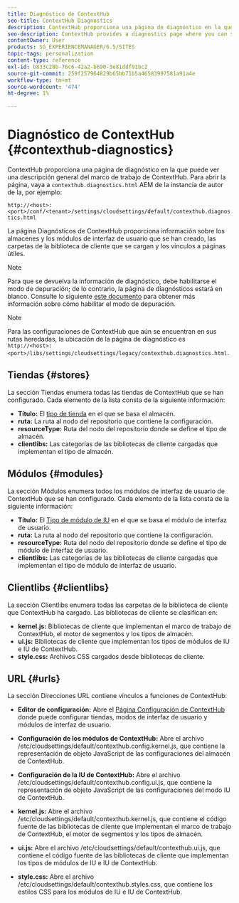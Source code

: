```yaml
---
title: Diagnóstico de ContextHub
seo-title: ContextHub Diagnostics
description: ContextHub proporciona una página de diagnóstico en la que puede ver una descripción general del marco de trabajo de ContextHub
seo-description: ContextHub provides a diagnostics page where you can see an overview of the ContextHub framework
contentOwner: User
products: SG_EXPERIENCEMANAGER/6.5/SITES
topic-tags: personalization
content-type: reference
exl-id: b833c28b-76c6-42a2-b690-3e81ddf91bc2
source-git-commit: 259f257964829b65bb71b5a46583997581a91a4e
workflow-type: tm+mt
source-wordcount: '474'
ht-degree: 1%

---
```


# Diagnóstico de ContextHub {#contexthub-diagnostics}

ContextHub proporciona una página de diagnóstico en la que puede ver una descripción general del marco de trabajo de ContextHub. Para abrir la página, vaya a `contexthub.diagnostics.html` AEM de la instancia de autor de la, por ejemplo:

`http://<host>:<port>/conf/<tenant>/settings/cloudsettings/default/contexthub.diagnostics.html`

La página Diagnósticos de ContextHub proporciona información sobre los almacenes y los módulos de interfaz de usuario que se han creado, las carpetas de la biblioteca de cliente que se cargan y los vínculos a páginas útiles.

>[!NOTE]
>
>Para que se devuelva la información de diagnóstico, debe habilitarse el modo de depuración; de lo contrario, la página de diagnósticos estará en blanco. Consulte lo siguiente [este documento](ch-configuring.md#debugging-contexthub) para obtener más información sobre cómo habilitar el modo de depuración.

>[!NOTE]
>
>Para las configuraciones de ContextHub que aún se encuentran en sus rutas heredadas, la ubicación de la página de diagnóstico es `http://<host>:<port>/libs/settings/cloudsettings/legacy/contexthub.diagnostics.html`.

## Tiendas {#stores}

La sección Tiendas enumera todas las tiendas de ContextHub que se han configurado. Cada elemento de la lista consta de la siguiente información:

* **Título:** El [tipo de tienda](/help/sites-developing/ch-samplestores.md) en el que se basa el almacén.
* **ruta:** La ruta al nodo del repositorio que contiene la configuración.
* **resourceType:** Ruta del nodo del repositorio donde se define el tipo de almacén.
* **clientlibs:** Las categorías de las bibliotecas de cliente cargadas que implementan el tipo de almacén.

## Módulos {#modules}

La sección Módulos enumera todos los módulos de interfaz de usuario de ContextHub que se han configurado. Cada elemento de la lista consta de la siguiente información:

* **Título:** El [Tipo de módulo de IU](/help/sites-developing/ch-samplemodules.md) en el que se basa el módulo de interfaz de usuario.
* **ruta:** La ruta al nodo del repositorio que contiene la configuración.
* **resourceType:** Ruta del nodo del repositorio donde se define el tipo de módulo de interfaz de usuario.
* **clientlibs:** Las categorías de las bibliotecas de cliente cargadas que implementan el tipo de módulo de interfaz de usuario.

## Clientlibs {#clientlibs}

La sección Clientlibs enumera todas las carpetas de la biblioteca de cliente que ContextHub ha cargado. Las bibliotecas de cliente se clasifican en:

* **kernel.js:** Bibliotecas de cliente que implementan el marco de trabajo de ContextHub, el motor de segmentos y los tipos de almacén.
* **ui.js:** Bibliotecas de cliente que implementan los tipos de módulos de IU e IU de ContextHub.
* **style.css:** Archivos CSS cargados desde bibliotecas de cliente.

## URL {#urls}

La sección Direcciones URL contiene vínculos a funciones de ContextHub:

* **Editor de configuración:** Abre el [Página Configuración de ContextHub](ch-configuring.md) donde puede configurar tiendas, modos de interfaz de usuario y módulos de interfaz de usuario.

* **Configuración de los módulos de ContextHub:** Abre el archivo /etc/cloudsettings/default/contexthub.config.kernel.js, que contiene la representación de objeto JavaScript de las configuraciones del almacén de ContextHub.
* **Configuración de la IU de ContextHub:** Abre el archivo /etc/cloudsettings/default/contexthub.config.ui.js, que contiene la representación de objeto JavaScript de las configuraciones del modo IU de ContextHub.
* **kernel.js:** Abre el archivo /etc/cloudsettings/default/contexthub.kernel.js, que contiene el código fuente de las bibliotecas de cliente que implementan el marco de trabajo de ContextHub, el motor de segmentos y los tipos de almacén.
* **ui.js:** Abre el archivo /etc/cloudsettings/default/contexthub.ui.js, que contiene el código fuente de las bibliotecas de cliente que implementan los tipos de módulos de IU e IU de ContextHub.
* **style.css:** Abre el archivo /etc/cloudsettings/default/contexthub.styles.css, que contiene los estilos CSS para los módulos de IU e IU de ContextHub.
